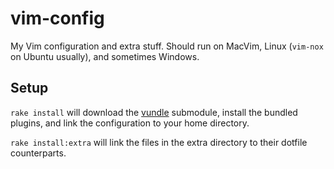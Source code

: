 # vim-config

My Vim configuration and extra stuff. Should run on MacVim, Linux (`vim-nox` on Ubuntu usually), and sometimes Windows.

## Setup

`rake install` will download the [vundle](https://github.com/gmarik/vundle) submodule, install the bundled plugins,  and link the configuration to your home directory.

`rake install:extra` will link the files in the extra directory to their dotfile counterparts.
